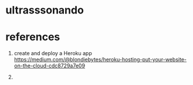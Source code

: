 # ultrasssonando

# references

1. create and deploy a Heroku app 
   https://medium.com/@blondiebytes/heroku-hosting-put-your-website-on-the-cloud-cdc8729a7e09

2.    